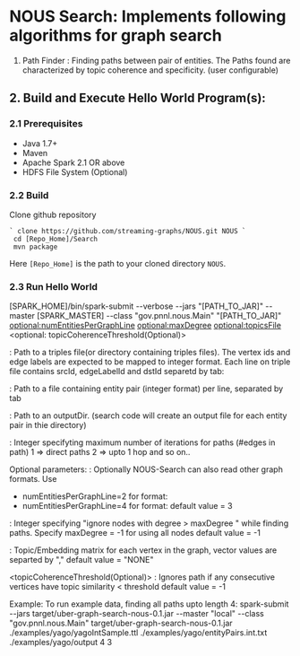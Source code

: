 # NOUS Search: Implements following algorithms for graph search 
1) Path Finder : Finding paths between pair of entities. The Paths found are characterized by topic coherence and specificity. (user configurable)

## 2. Build and Execute Hello World Program(s):
### 2.1 Prerequisites
* Java 1.7+
* Maven
* Apache Spark 2.1 OR above
* HDFS File System (Optional)

### 2.2 Build
 Clone github repository 
```
` clone https://github.com/streaming-graphs/NOUS.git NOUS `
 cd [Repo_Home]/Search
 mvn package
 ```
Here `[Repo_Home]` is the path to your cloned directory `NOUS`. 

### 2.3 Run Hello World
[SPARK_HOME]/bin/spark-submit --verbose --jars "[PATH_TO_JAR]" --master [SPARK_MASTER]  --class "gov.pnnl.nous.Main" "[PATH_TO_JAR]"  <graphPath> <entityPairsFile> <outputDir> <maxPathLength> <optional:numEntitiesPerGraphLine> <optional:maxDegree> <optional:topicsFile> <optional: topicCoherenceThreshold(Optional)>

<graphPath> : Path to a triples file(or directory containing triples files). The vertex ids and edge labels are expected to be mapped to integer format. Each line on triple file 
contains srcId, edgeLabelId and dstId separetd by tab:
<srcId>	<edgeLabelId>	<dstId>

<entityPairsFile> : Path to a file containing entity pair (integer format) per line, separated by tab 
<entityId1>	<entityId2>
<entityId3>	<entityId4>

<outputDir> : Path to an outputDir. (search code will create an output file for each entity pair in thie directory)

<maxPathLength> : Integer specifyting maximum number of iterations for paths (#edges in path)
1 => direct paths
2 => upto 1 hop and so on..

Optional parameters:
<numEntitiesPerGraphLine> : Optionally NOUS-Search can also read other graph formats. Use 
* numEntitiesPerGraphLine=2 for format: <srcid> <dstid>
* numEntitiesPerGraphLine=4 for format:	<srcid> <edgeid> <dstid> <timestamp>
default value = 3

<maxDegree> : Integer specifying "ignore nodes with degree > maxDegree " while finding paths. 
Specify maxDegree = -1 for using all nodes 
default value = -1

<topicsFile> : Topic/Embedding matrix for each vertex in the graph, vector values are separted by ","
<nodeid>	<topic vector>
<nodeid>	<topic vector>
default value = "NONE"

<topicCoherenceThreshold(Optional)> : Ignores path if any consecutive vertices have topic similarity < threshold 
default value = -1

Example: To run example data, finding all paths upto length 4:
spark-submit --jars target/uber-graph-search-nous-0.1.jar --master "local" --class "gov.pnnl.nous.Main" target/uber-graph-search-nous-0.1.jar  ./examples/yago/yagoIntSample.ttl ./examples/yago/entityPairs.int.txt  ./examples/yago/output 4 3

